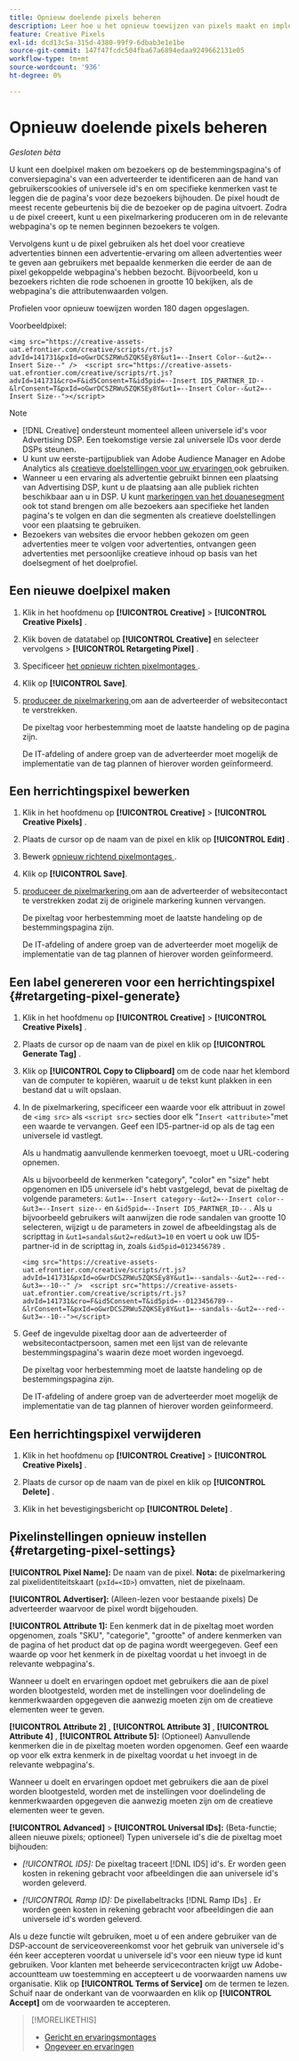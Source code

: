 ```yaml
---
title: Opnieuw doelende pixels beheren
description: Leer hoe u het opnieuw toewijzen van pixels maakt en implementeert voor gebruik als doel voor advertenties.
feature: Creative Pixels
exl-id: dcd13c5a-315d-4380-99f9-6dbab3e1e1be
source-git-commit: 147f47fcdc504fba67a6894edaa9249662131e05
workflow-type: tm+mt
source-wordcount: '936'
ht-degree: 0%

---
```


# Opnieuw doelende pixels beheren

*Gesloten bèta*

<!-- Note to self: These aren't segments -- we don't create a pool of users. -->

U kunt een doelpixel maken om bezoekers op de bestemmingspagina&#39;s of conversiepagina&#39;s van een adverteerder te identificeren aan de hand van gebruikerscookies of universele id&#39;s en om specifieke kenmerken vast te leggen die de pagina&#39;s voor deze bezoekers bijhouden. De pixel houdt de meest recente gebeurtenis bij die de bezoeker op de pagina uitvoert. Zodra u de pixel creeert, kunt u een pixelmarkering produceren om in de relevante webpagina&#39;s op te nemen beginnen bezoekers te volgen.<!-- Note to self: surfer id=cookie or universal ID -->

Vervolgens kunt u de pixel gebruiken als het doel voor creatieve advertenties binnen een advertentie-ervaring om alleen advertenties weer te geven aan gebruikers met bepaalde kenmerken die eerder de aan de pixel gekoppelde webpagina&#39;s hebben bezocht. Bijvoorbeeld, kon u bezoekers richten die rode schoenen in grootte 10 bekijken, als de webpagina&#39;s die attributenwaarden volgen.<!-- better example? Make sure they match attribute examples below -->

Profielen voor opnieuw toewijzen worden 180 dagen opgeslagen.

Voorbeeldpixel:

```
<img src="https://creative-assets-uat.efrontier.com/creative/scripts/rt.js?advId=141731&pxId=oGwrDCSZRWu5ZQKSEy8Y&ut1=--Insert Color--&ut2=--Insert Size--" />  <script src="https://creative-assets-uat.efrontier.com/creative/scripts/rt.js?advId=141731&cro=F&id5Consent=T&id5pid=--Insert ID5_PARTNER_ID--&lrConsent=T&pxId=oGwrDCSZRWu5ZQKSEy8Y&ut1=--Insert Color--&ut2=--Insert Size--"></script>
```

>[!NOTE]
>
> * [!DNL Creative] ondersteunt momenteel alleen universele id&#39;s voor Advertising DSP. Een toekomstige versie zal universele IDs voor derde DSPs steunen.<!-- Clarify this and reword as needed -->
>* U kunt uw eerste-partijpubliek van Adobe Audience Manager en Adobe Analytics als [ creatieve doelstellingen voor uw ervaringen ](/help/creative/experiences/experience-settings-targeting.md) ook gebruiken.
>* Wanneer u een ervaring als advertentie gebruikt binnen een plaatsing van Advertising DSP, kunt u de plaatsing aan alle publiek richten beschikbaar aan u in DSP. U kunt [ markeringen van het douanesegment ](/help/dsp/audiences/custom-segment-create.md) ook tot stand brengen om alle bezoekers aan specifieke het landen pagina&#39;s te volgen en dan die segmenten als creatieve doelstellingen voor een plaatsing te gebruiken.
>* Bezoekers van websites die ervoor hebben gekozen om geen advertenties meer te volgen voor advertenties, ontvangen geen advertenties met persoonlijke creatieve inhoud op basis van het doelsegment of het doelprofiel.

## Een nieuwe doelpixel maken

1. Klik in het hoofdmenu op **[!UICONTROL Creative]** > **[!UICONTROL Creative Pixels]** .

1. Klik boven de datatabel op **[!UICONTROL Creative]** en selecteer vervolgens > **[!UICONTROL Retargeting Pixel]** .

1. Specificeer [ het opnieuw richten pixelmontages ](#retargeting-pixel-settings).

1. Klik op **[!UICONTROL Save]**.

1. [ produceer de pixelmarkering ](#retargeting-pixel-generate) om aan de adverteerder of websitecontact te verstrekken.

   De pixeltag voor herbestemming moet de laatste handeling op de pagina zijn.<!-- verify here and below -->

   De IT-afdeling of andere groep van de adverteerder moet mogelijk de implementatie van de tag plannen of hierover worden geïnformeerd.

## Een herrichtingspixel bewerken

1. Klik in het hoofdmenu op **[!UICONTROL Creative]** > **[!UICONTROL Creative Pixels]** .

1. Plaats de cursor op de naam van de pixel en klik op **[!UICONTROL Edit]** .

1. Bewerk [ opnieuw richtend pixelmontages ](#retargeting-pixel-settings).

1. Klik op **[!UICONTROL Save]**.

1. [ produceer de pixelmarkering ](#retargeting-pixel-generate) om aan de adverteerder of websitecontact te verstrekken zodat zij de originele markering kunnen vervangen.

   De pixeltag voor herbestemming moet de laatste handeling op de bestemmingspagina zijn.

   De IT-afdeling of andere groep van de adverteerder moet mogelijk de implementatie van de tag plannen of hierover worden geïnformeerd.

## Een label genereren voor een herrichtingspixel {#retargeting-pixel-generate}

1. Klik in het hoofdmenu op **[!UICONTROL Creative]** > **[!UICONTROL Creative Pixels]** .

1. Plaats de cursor op de naam van de pixel en klik op **[!UICONTROL Generate Tag]** .

1. Klik op **[!UICONTROL Copy to Clipboard]** om de code naar het klembord van de computer te kopiëren, waaruit u de tekst kunt plakken in een bestand dat u wilt opslaan.

1. In de pixelmarkering, specificeer een waarde voor elk attribuut in zowel de `<img src>` als `<script src>` secties door elk &quot;`Insert <attribute>`&quot;met een waarde te vervangen. Geef een ID5-partner-id op als de tag een universele id vastlegt.

   Als u handmatig aanvullende kenmerken toevoegt, moet u URL-codering opnemen.

   Als u bijvoorbeeld de kenmerken &quot;category&quot;, &quot;color&quot; en &quot;size&quot; hebt opgenomen en ID5 universele id&#39;s hebt vastgelegd, bevat de pixeltag de volgende parameters: `&ut1=--Insert category--&ut2=--Insert color--&ut3=--Insert size--` en `&id5pid=--Insert ID5_PARTNER_ID--` . Als u bijvoorbeeld gebruikers wilt aanwijzen die rode sandalen van grootte 10 selecteren, wijzigt u de parameters in zowel de afbeeldingstag als de scripttag in `&ut1=sandals&ut2=red&ut3=10` en voert u ook uw ID5-partner-id in de scripttag in, zoals `&id5pid=0123456789` .

   `<img src="https://creative-assets-uat.efrontier.com/creative/scripts/rt.js?advId=141731&pxId=oGwrDCSZRWu5ZQKSEy8Y&ut1=--sandals--&ut2=--red--&ut3=--10--" />  <script src="https://creative-assets-uat.efrontier.com/creative/scripts/rt.js?advId=141731&cro=F&id5Consent=T&id5pid=--0123456789--&lrConsent=T&pxId=oGwrDCSZRWu5ZQKSEy8Y&ut1=--sandals--&ut2=--red--&ut3=--10--"></script>`

1. Geef de ingevulde pixeltag door aan de adverteerder of websitecontactpersoon, samen met een lijst van de relevante bestemmingspagina&#39;s waarin deze moet worden ingevoegd.

   De pixeltag voor herbestemming moet de laatste handeling op de bestemmingspagina zijn.

   De IT-afdeling of andere groep van de adverteerder moet mogelijk de implementatie van de tag plannen of hierover worden geïnformeerd.

## Een herrichtingspixel verwijderen

1. Klik in het hoofdmenu op **[!UICONTROL Creative]** > **[!UICONTROL Creative Pixels]** .

1. Plaats de cursor op de naam van de pixel en klik op **[!UICONTROL Delete]** .

1. Klik in het bevestigingsbericht op **[!UICONTROL Delete]** .

## Pixelinstellingen opnieuw instellen {#retargeting-pixel-settings}

**[!UICONTROL Pixel Name]:** De naam van de pixel. **Nota:** de pixelmarkering zal pixelidentiteitskaart (`pxId=<ID>`) omvatten, niet de pixelnaam.

**[!UICONTROL Advertiser]:** (Alleen-lezen voor bestaande pixels) De adverteerder waarvoor de pixel wordt bijgehouden.

**[!UICONTROL Attribute 1]:** Een kenmerk dat in de pixeltag moet worden opgenomen, zoals &quot;SKU&quot;, &quot;categorie&quot;, &quot;grootte&quot; of andere kenmerken van de pagina of het product dat op de pagina wordt weergegeven. Geef een waarde op voor het kenmerk in de pixeltag voordat u het invoegt in de relevante webpagina&#39;s.

Wanneer u doelt en ervaringen opdoet met gebruikers die aan de pixel worden blootgesteld, worden met de instellingen voor doelindeling de kenmerkwaarden opgegeven die aanwezig moeten zijn om de creatieve elementen weer te geven.

**[!UICONTROL Attribute 2]** , **[!UICONTROL Attribute 3]** , **[!UICONTROL Attribute 4]** , **[!UICONTROL Attribute 5]:** (Optioneel) Aanvullende kenmerken die in de pixeltag moeten worden opgenomen. Geef een waarde op voor elk extra kenmerk in de pixeltag voordat u het invoegt in de relevante webpagina&#39;s.

Wanneer u doelt en ervaringen opdoet met gebruikers die aan de pixel worden blootgesteld, worden met de instellingen voor doelindeling de kenmerkwaarden opgegeven die aanwezig moeten zijn om de creatieve elementen weer te geven.

**[!UICONTROL Advanced]** > **[!UICONTROL Universal IDs]:** (Beta-functie; alleen nieuwe pixels; optioneel) Typen universele id&#39;s die de pixeltag moet bijhouden:

* *[!UICONTROL ID5]:* De pixeltag traceert [!DNL ID5] id&#39;s. Er worden geen kosten in rekening gebracht voor afbeeldingen die aan universele id&#39;s worden geleverd.

* *[!UICONTROL Ramp ID]:* De pixellabeltracks [!DNL Ramp IDs] . Er worden geen kosten in rekening gebracht voor afbeeldingen die aan universele id&#39;s worden geleverd.

Als u deze functie wilt gebruiken, moet u of een andere gebruiker van de DSP-account de serviceovereenkomst voor het gebruik van universele id&#39;s één keer accepteren voordat u universele id&#39;s voor een nieuw type id kunt gebruiken. Voor klanten met beheerde servicecontracten krijgt uw Adobe-accountteam uw toestemming en accepteert u de voorwaarden namens uw organisatie. Klik op **[!UICONTROL Terms of Service]** om de termen te lezen. Schuif naar de onderkant van de voorwaarden en klik op **[!UICONTROL Accept]** om de voorwaarden te accepteren.

>[!MORELIKETHIS]
>
>* [ Gericht en ervaringsmontages ](/help/creative/experiences/experience-settings-targeting.md)
>* [ Ongeveer en ervaringen ](/help/creative/experiences/experience-about.md)
